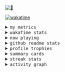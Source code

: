 [![🐙](https://hits.seeyoufarm.com/api/count/incr/badge.svg?url=https%3A%2F%2Fgithub.com%2Fktnkk%2Fhit-counter&count_bg=%23070707&title_bg=%23070707&icon=&icon_color=%23E7E7E7&title=visitors&edge_flat=true)](https://hits.seeyoufarm.com)

[![wakatime](https://wakatime.com/badge/user/43ee8060-219a-4cc8-b7a0-9a681ab5a8a7.svg)](https://wakatime.com/@43ee8060-219a-4cc8-b7a0-9a681ab5a8a7)

<details>
  <summary> <samp>my metrics</samp></summary>
  
  <br>
  
 ![🐳](https://github.com/kkhys/kkhys/blob/main/github-metrics.svg)
  
  ***
</details>

<details>
  <summary> <samp>wakaTime stats</samp></summary>
  
  <br>
  
<!--START_SECTION:waka-->
![Code Time](http://img.shields.io/badge/Code%20Time-665%20hrs%2026%20mins-blue)

**🐱 My GitHub Data** 

> 📦 4.9 MB Used in GitHub's Storage 
 > 
> 🏆 2,260 Contributions in the Year 2023
 > 
> 💼 Opted to Hire
 > 
> 📜 3 Public Repositories 
 > 
> 🔑 56 Private Repositories 
 > 
**I'm an Early 🐤** 

```text
🌞 Morning                14792 commits       ████████████░░░░░░░░░░░░░   46.82 % 
🌆 Daytime                7455 commits        ██████░░░░░░░░░░░░░░░░░░░   23.60 % 
🌃 Evening                8222 commits        ███████░░░░░░░░░░░░░░░░░░   26.02 % 
🌙 Night                  1125 commits        █░░░░░░░░░░░░░░░░░░░░░░░░   03.56 % 
```
📅 **I'm Most Productive on Monday** 

```text
Monday                   6245 commits        █████░░░░░░░░░░░░░░░░░░░░   19.77 % 
Tuesday                  5470 commits        ████░░░░░░░░░░░░░░░░░░░░░   17.31 % 
Wednesday                5816 commits        █████░░░░░░░░░░░░░░░░░░░░   18.41 % 
Thursday                 5063 commits        ████░░░░░░░░░░░░░░░░░░░░░   16.03 % 
Friday                   5549 commits        ████░░░░░░░░░░░░░░░░░░░░░   17.56 % 
Saturday                 1868 commits        █░░░░░░░░░░░░░░░░░░░░░░░░   05.91 % 
Sunday                   1583 commits        █░░░░░░░░░░░░░░░░░░░░░░░░   05.01 % 
```


📊 **This Week I Spent My Time On** 

```text
🕑︎ Time Zone: Asia/Tokyo

💬 Programming Languages: 
Other                    20 hrs 40 mins      ███████████████████░░░░░░   74.65 % 
JSON                     1 hr 53 mins        ██░░░░░░░░░░░░░░░░░░░░░░░   06.85 % 
TypeScript               1 hr 30 mins        █░░░░░░░░░░░░░░░░░░░░░░░░   05.45 % 
JavaScript               1 hr 21 mins        █░░░░░░░░░░░░░░░░░░░░░░░░   04.92 % 
Java                     49 mins             █░░░░░░░░░░░░░░░░░░░░░░░░   02.97 % 

🔥 Editors: 
Chrome                   20 hrs 40 mins      ███████████████████░░░░░░   74.65 % 
WebStorm                 5 hrs 35 mins       █████░░░░░░░░░░░░░░░░░░░░   20.20 % 
IntelliJ                 1 hr 4 mins         █░░░░░░░░░░░░░░░░░░░░░░░░   03.91 % 
RubyMine                 20 mins             ░░░░░░░░░░░░░░░░░░░░░░░░░   01.25 % 

💻 Operating System: 
Mac                      19 hrs 22 mins      █████████████████░░░░░░░░   69.91 % 
Linux                    6 hrs               █████░░░░░░░░░░░░░░░░░░░░   21.68 % 
Unknown OS               2 hrs 19 mins       ██░░░░░░░░░░░░░░░░░░░░░░░   08.41 % 
```


 Last Updated on 2023/05/06 18:40:37 UTC
<!--END_SECTION:waka-->
  
  ***
</details>


<details>
  <summary> <samp>now playing</samp></summary>
  
  <br>
 
 [![🐟](https://spotify-github-profile.vercel.app/api/view?uid=31ryofms4dnv7mrohhepo4c4zgqu&cover_image=true&theme=default&show_offline=false&background_color=121212&bar_color=53b14f&bar_color_cover=false)](https://open.spotify.com/user/31ryofms4dnv7mrohhepo4c4zgqu)
  
  ***
</details>

<details>
  <summary> <samp>github readme stats</samp></summary>
  
  <br>
  
 <p align="left"> 
  <img alt="🐠" src="https://github-readme-stats.vercel.app/api?username=kkhys&count_private=true&show_icons=true&theme=dark&include_all_commits=true" />
  <img alt="🐟" src="https://github-readme-stats.vercel.app/api/top-langs/?username=kkhys&layout=compact&theme=dark&langs_count=10&hide=HTML,CSS,SCSS" />
</p>
  
  ***
</details>

<details>
  <summary> <samp>profile trophies</samp></summary>
  
  <br>
  
  [![🐬](https://github-profile-trophy.vercel.app/?username=kkhys&rank=SECRET,SSS,SS,S,AAA,AA,A&theme=darkhub&row=1&margin-w=10&no-bg=true)](https://github.com/ryo-ma/github-profile-trophy)
  
  ***
</details>

<details>
  <summary> <samp>summary cards</samp></summary>
  
  <br>
  
  ![🐋](https://github-profile-summary-cards.vercel.app/api/cards/profile-details?username=kkhys&theme=github_dark)
  ![🦑](https://github-profile-summary-cards.vercel.app/api/cards/repos-per-language?username=kkhys&theme=github_dark)
  ![🦭](https://github-profile-summary-cards.vercel.app/api/cards/most-commit-language?username=kkhys&theme=github_dark)
  ![🦀](https://github-profile-summary-cards.vercel.app/api/cards/stats?username=kkhys&theme=github_dark)
  ![🦈](https://github-profile-summary-cards.vercel.app/api/cards/productive-time?username=kkhys&theme=github_dark)
  
  ***
</details>

<details>
  <summary> <samp>streak stats</samp></summary>
  
  <br>
  
  [![🐠](http://github-readme-streak-stats.herokuapp.com?user=kkhys&theme=dark)](https://git.io/streak-stats)
  
  ***
</details>

<details>
  <summary> <samp>activity graph</samp></summary>
  
  <br>
  
  [![🐡](https://github-readme-activity-graph.cyclic.app/graph?username=kkhys&theme=xcode)](https://github.com/ashutosh00710/github-readme-activity-graph)
  
  ***
</details>
